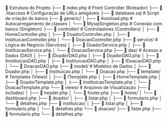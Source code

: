 📁 Estrutura do Projeto
├── 📄 index.php                 # Front Controller (Roteador)
├── 📄 .htaccess                 # Configuração de URLs amigáveis
├── 📄 database.sql              # Script de criação do banco
├── 📁 generic/
│   ├── 📄 Autoload.php          # Autocarregamento de classes
│   └── 📄 MysqlSingleton.php    # Conexão com banco (Singleton)
├── 📁 controller/               # Controladores (Controllers)
│   ├── 📄 HomeController.php
│   ├── 📄 DoadorController.php
│   ├── 📄 InstituicaoController.php
│   └── 📄 DoacaoController.php
├── 📁 service/                  # Lógica de Negócio (Services)
│   ├── 📄 DoadorService.php
│   ├── 📄 InstituicaoService.php
│   └── 📄 DoacaoService.php
├── 📁 dao/                      # Acesso a Dados (DAO)
│   ├── 📄 IDoadorDAO.php
│   ├── 📄 DoadorDAO.php
│   ├── 📄 IInstituicaoDAO.php
│   ├── 📄 InstituicaoDAO.php
│   ├── 📄 IDoacaoDAO.php
│   └── 📄 DoacaoDAO.php
├── 📁 model/                    # Modelos de Dados
│   ├── 📄 Doador.php
│   ├── 📄 Instituicao.php
│   └── 📄 Doacao.php
├── 📁 template/                 # Templates (Views)
│   ├── 📄 ITemplate.php
│   ├── 📄 HomeTemplate.php
│   ├── 📄 DoadorTemplate.php
│   ├── 📄 InstituicaoTemplate.php
│   └── 📄 DoacaoTemplate.php
└── 📁 views/                    # Arquivos de Visualização
    ├── 📁 includes/
    │   ├── 📄 header.php
    │   └── 📄 footer.php
    ├── 📁 home/
    │   └── 📄 dashboard.php
    ├── 📁 doador/
    │   ├── 📄 listar.php
    │   ├── 📄 formulario.php
    │   └── 📄 detalhes.php
    ├── 📁 instituicao/
    │   ├── 📄 listar.php
    │   ├── 📄 formulario.php
    │   └── 📄 detalhes.php
    └── 📁 doacao/
        ├── 📄 listar.php
        ├── 📄 formulario.php
        └── 📄 detalhes.php



        